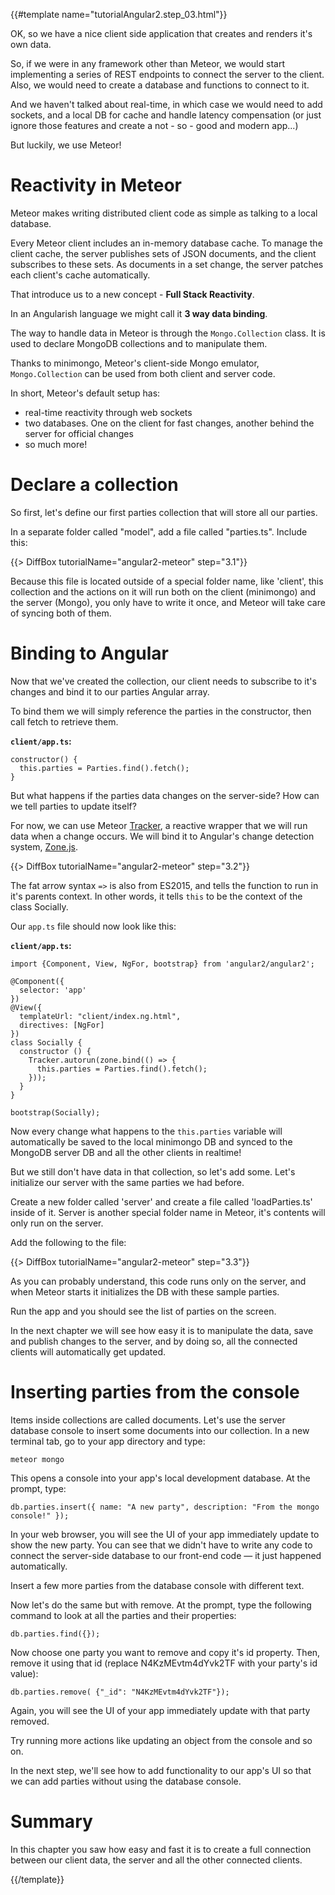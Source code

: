 {{#template name="tutorialAngular2.step_03.html"}}
    
OK, so we have a nice client side application that creates and renders it's own data.

So, if we were in any framework other than Meteor, we would start implementing a series of REST endpoints to connect the server to the client.
Also, we would need to create a database and functions to connect to it.

And we haven't talked about real-time, in which case we would need to add sockets, and a local DB for cache and handle latency compensation (or just ignore those features and create a not - so - good and modern app...)

But luckily, we use Meteor!

# Reactivity in Meteor

Meteor makes writing distributed client code as simple as talking to a local database.

Every Meteor client includes an in-memory database cache. To manage the client cache, the server publishes sets of JSON documents, and the client subscribes to these sets. As documents in a set change, the server patches each client's cache automatically.

That introduce us to a new concept - **Full Stack Reactivity**.

In an Angularish language we might call it **3 way data binding**.

The way to handle data in Meteor is through the `Mongo.Collection` class. It is used to declare MongoDB collections and to manipulate them.

Thanks to minimongo, Meteor's client-side Mongo emulator, `Mongo.Collection` can be used from both client and server code.

In short, Meteor's default setup has:

- real-time reactivity through web sockets
- two databases. One on the client for fast changes, another behind the server for official changes
- so much more!

# Declare a collection

So first, let's define our first parties collection that will store all our parties.

In a separate folder called "model", add a file called "parties.ts". Include this:

{{> DiffBox tutorialName="angular2-meteor" step="3.1"}}

Because this file is located outside of a special folder name, like 'client', this collection and the actions on it will run both on the client (minimongo) and the server (Mongo), you only have to write it once, and Meteor will take care of syncing both of them.

# Binding to Angular

Now that we've created the collection, our client needs to subscribe to it's changes and bind it to our parties Angular array.

To bind them we will simply reference the parties in the constructor, then call fetch to retrieve them.

__`client/app.ts`:__

    constructor() {
      this.parties = Parties.find().fetch();
    }

But what happens if the parties data changes on the server-side? How can we tell parties to update itself?

For now, we can use Meteor [Tracker](https://www.meteor.com/tracker), a reactive wrapper that we will run data when a change occurs. We will bind it to Angular's change detection system, [Zone.js](https://github.com/angular/zone.js).

{{> DiffBox tutorialName="angular2-meteor" step="3.2"}}

The fat arrow syntax `=>` is also from ES2015, and tells the function to run in it's parents context. In other words, it tells `this` to be the context of the class Socially.

Our `app.ts` file should now look like this:

__`client/app.ts`:__

    import {Component, View, NgFor, bootstrap} from 'angular2/angular2';

    @Component({
      selector: 'app'
    })
    @View({
      templateUrl: "client/index.ng.html",
      directives: [NgFor]
    })
    class Socially {
      constructor () {
        Tracker.autorun(zone.bind(() => {
          this.parties = Parties.find().fetch();
        }));
      }
    }

    bootstrap(Socially);

Now every change what happens to the `this.parties` variable will automatically be saved to the local minimongo DB and synced to the MongoDB server DB and all the other clients in realtime!

But we still don't have data in that collection, so let's add some.
Let's initialize our server with the same parties we had before.

Create a new folder called 'server' and create a file called 'loadParties.ts' inside of it. Server is another special folder name in Meteor, it's contents will only run on the server.

Add the following to the file:

{{> DiffBox tutorialName="angular2-meteor" step="3.3"}}

As you can probably understand, this code runs only on the server, and when Meteor starts it initializes the DB with these sample parties.

Run the app and you should see the list of parties on the screen.

In the next chapter we will see how easy it is to manipulate the data, save and publish changes to the server, and by doing so, all the connected clients will automatically get updated.

# Inserting parties from the console

Items inside collections are called documents. Let's use the server database console to insert some documents into our collection.
In a new terminal tab, go to your app directory and type:

    meteor mongo

This opens a console into your app's local development database. At the prompt, type:

    db.parties.insert({ name: "A new party", description: "From the mongo console!" });

In your web browser, you will see the UI of your app immediately update to show the new party.
You can see that we didn't have to write any code to connect the server-side database to our front-end code — it just happened automatically.

Insert a few more parties from the database console with different text.

Now let's do the same but with remove. At the prompt, type the following command to look at all the parties and their properties:

    db.parties.find({});

Now choose one party you want to remove and copy it's id property.
Then, remove it using that id (replace N4KzMEvtm4dYvk2TF with your party's id value):

    db.parties.remove( {"_id": "N4KzMEvtm4dYvk2TF"});

Again, you will see the UI of your app immediately update with that party removed.

Try running more actions like updating an object from the console and so on.

In the next step, we'll see how to add functionality to our app's UI so that we can add parties without using the database console.

# Summary

In this chapter you saw how easy and fast it is to create a full connection between our client data, the server and all the other connected clients.

{{/template}}
